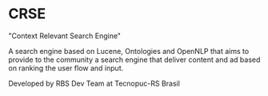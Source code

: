 CRSE
====

"Context Relevant Search Engine"

A search engine based on Lucene, Ontologies and OpenNLP that aims to provide to the community a search engine 
that deliver content and ad based on ranking the user flow and input.


Developed by RBS Dev Team at Tecnopuc-RS Brasil